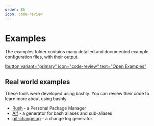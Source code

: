 ```yaml
---
order: 85
icon: code-review
---
```


# Examples

The examples folder contains many detailed and documented example configuration files, with their output.

[!button variant="primary" icon="code-review" text="Open Examples"](https://github.com/DannyBen/bashly/tree/master/examples#readme)


## Real world examples

These tools were developed using bashly. You can review their code to learn more about using bashly.

- [Rush][rush] - a Personal Package Manager
- [Alf][alf] - a generator for bash aliases and sub-aliases
- [git-changelog][git-changelog] - a change log generator


[rush]: https://github.com/DannyBen/rush-cli
[alf]: https://github.com/DannyBen/alf
[git-changelog]: https://github.com/DannyBen/git-changelog
